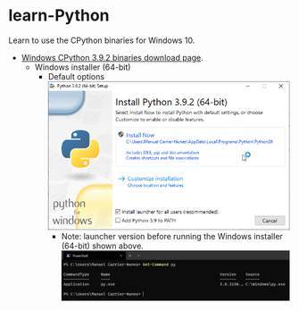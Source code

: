 # learn-Python
Learn to use the CPython binaries for Windows 10.

- [Windows CPython 3.9.2 binaries download page](https://www.python.org/downloads/release/python-392/).
  - Windows installer (64-bit)
    - Default options ![Windows installer (64-bit) options screenshot](images/Windows%20installer%20(64-bit)%20default%20options.png)
      - Note: launcher version before running the Windows installer (64-bit) shown above. ![Launcher version before running the Windows installer (64-bit) shown above](images/Launcher%20version%20before%20running%20the%20Windows%20installer%20(64-bit)%20as%20shown%20in%20the%20screenshot.png)
